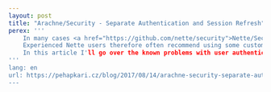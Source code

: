 ```yaml
---
layout: post
title: "Arachne/Security - Separate Authentication and Session Refresh"
perex: '''
    In many cases <a href="https://github.com/nette/security">Nette/Security</a> lacks the API needed for certain tasks.
    Experienced Nette users therefore often recommend using some custom solution instead.
    In this article I'll go over the known problems with user authentication and how <a href="https://github.com/Arachne/Security">Arachne/Security</a> can help you solve them.
'''
lang: en
url: https://pehapkari.cz/blog/2017/08/14/arachne-security-separate-authentication-and-session-refresh/
---
```

